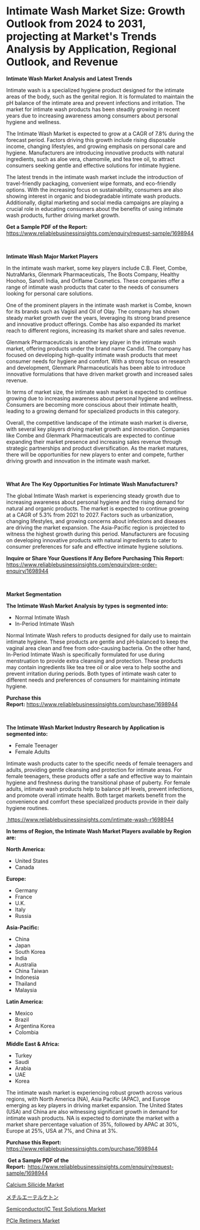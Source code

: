 <p><h1>Intimate Wash Market Size: Growth Outlook from 2024 to 2031, projecting at Market's Trends Analysis by Application, Regional Outlook, and Revenue</h1></p><p><strong>Intimate Wash Market Analysis and Latest Trends</strong></p>
<p><p>Intimate wash is a specialized hygiene product designed for the intimate areas of the body, such as the genital region. It is formulated to maintain the pH balance of the intimate area and prevent infections and irritation. The market for intimate wash products has been steadily growing in recent years due to increasing awareness among consumers about personal hygiene and wellness.</p><p>The Intimate Wash Market is expected to grow at a CAGR of 7.8% during the forecast period. Factors driving this growth include rising disposable income, changing lifestyles, and growing emphasis on personal care and hygiene. Manufacturers are introducing innovative products with natural ingredients, such as aloe vera, chamomile, and tea tree oil, to attract consumers seeking gentle and effective solutions for intimate hygiene.</p><p>The latest trends in the intimate wash market include the introduction of travel-friendly packaging, convenient wipe formats, and eco-friendly options. With the increasing focus on sustainability, consumers are also showing interest in organic and biodegradable intimate wash products. Additionally, digital marketing and social media campaigns are playing a crucial role in educating consumers about the benefits of using intimate wash products, further driving market growth.</p></p>
<p><strong>Get a Sample PDF of the Report:&nbsp;</strong> <a href="https://www.reliablebusinessinsights.com/enquiry/request-sample/1698944">https://www.reliablebusinessinsights.com/enquiry/request-sample/1698944</a></p>
<p>&nbsp;</p>
<p><strong>Intimate Wash Major Market Players</strong></p>
<p><p>In the intimate wash market, some key players include C.B. Fleet, Combe, NutraMarks, Glenmark Pharmaceuticals, The Boots Company, Healthy Hoohoo, Sanofi India, and Oriflame Cosmetics. These companies offer a range of intimate wash products that cater to the needs of consumers looking for personal care solutions.</p><p>One of the prominent players in the intimate wash market is Combe, known for its brands such as Vagisil and Oil of Olay. The company has shown steady market growth over the years, leveraging its strong brand presence and innovative product offerings. Combe has also expanded its market reach to different regions, increasing its market share and sales revenue.</p><p>Glenmark Pharmaceuticals is another key player in the intimate wash market, offering products under the brand name Candid. The company has focused on developing high-quality intimate wash products that meet consumer needs for hygiene and comfort. With a strong focus on research and development, Glenmark Pharmaceuticals has been able to introduce innovative formulations that have driven market growth and increased sales revenue.</p><p>In terms of market size, the intimate wash market is expected to continue growing due to increasing awareness about personal hygiene and wellness. Consumers are becoming more conscious about their intimate health, leading to a growing demand for specialized products in this category.</p><p>Overall, the competitive landscape of the intimate wash market is diverse, with several key players driving market growth and innovation. Companies like Combe and Glenmark Pharmaceuticals are expected to continue expanding their market presence and increasing sales revenue through strategic partnerships and product diversification. As the market matures, there will be opportunities for new players to enter and compete, further driving growth and innovation in the intimate wash market.</p></p>
<p>&nbsp;</p>
<p><strong>What Are The Key Opportunities For Intimate Wash Manufacturers?</strong></p>
<p><p>The global Intimate Wash market is experiencing steady growth due to increasing awareness about personal hygiene and the rising demand for natural and organic products. The market is expected to continue growing at a CAGR of 5.3% from 2021 to 2027. Factors such as urbanization, changing lifestyles, and growing concerns about infections and diseases are driving the market expansion. The Asia-Pacific region is projected to witness the highest growth during this period. Manufacturers are focusing on developing innovative products with natural ingredients to cater to consumer preferences for safe and effective intimate hygiene solutions.</p></p>
<p><strong>Inquire or Share Your Questions If Any Before Purchasing This Report:</strong> <a href="https://www.reliablebusinessinsights.com/enquiry/pre-order-enquiry/1698944">https://www.reliablebusinessinsights.com/enquiry/pre-order-enquiry/1698944</a></p>
<p>&nbsp;</p>
<p><strong>Market Segmentation</strong></p>
<p><strong>The Intimate Wash Market Analysis by types is segmented into:</strong></p>
<p><ul><li>Normal Intimate Wash</li><li>In-Period Intimate Wash</li></ul></p>
<p><p>Normal Intimate Wash refers to products designed for daily use to maintain intimate hygiene. These products are gentle and pH-balanced to keep the vaginal area clean and free from odor-causing bacteria. On the other hand, In-Period Intimate Wash is specifically formulated for use during menstruation to provide extra cleansing and protection. These products may contain ingredients like tea tree oil or aloe vera to help soothe and prevent irritation during periods. Both types of intimate wash cater to different needs and preferences of consumers for maintaining intimate hygiene.</p></p>
<p><strong>Purchase this Report:&nbsp;</strong><a href="https://www.reliablebusinessinsights.com/purchase/1698944">https://www.reliablebusinessinsights.com/purchase/1698944</a></p>
<p>&nbsp;</p>
<p><strong>The Intimate Wash Market Industry Research by Application is segmented into:</strong></p>
<p><ul><li>Female Teenager</li><li>Female Adults</li></ul></p>
<p><p>Intimate wash products cater to the specific needs of female teenagers and adults, providing gentle cleansing and protection for intimate areas. For female teenagers, these products offer a safe and effective way to maintain hygiene and freshness during the transitional phase of puberty. For female adults, intimate wash products help to balance pH levels, prevent infections, and promote overall intimate health. Both target markets benefit from the convenience and comfort these specialized products provide in their daily hygiene routines.</p></p>
<p><a href="https://www.reliablebusinessinsights.com/intimate-wash-r1698944">&nbsp;https://www.reliablebusinessinsights.com/intimate-wash-r1698944</a></p>
<p><strong>In terms of Region, the Intimate Wash Market Players available by Region are:</strong></p>
<p>
    <p> <strong> North America: </strong>
        <ul>
            <li>United States</li>
            <li>Canada</li>
        </ul>
        </p> 
    <p> <strong> Europe: </strong>
        <ul>
            <li>Germany</li>
            <li>France</li>
            <li>U.K.</li>
            <li>Italy</li>
            <li>Russia</li>
        </ul>
        </p> 
    <p> <strong> Asia-Pacific: </strong>
        <ul>
            <li>China</li>
            <li>Japan</li>
            <li>South Korea</li>
            <li>India</li>
            <li>Australia</li>
            <li>China Taiwan</li>
            <li>Indonesia</li>
            <li>Thailand</li>
            <li>Malaysia</li>
        </ul>
        </p> 
    <p> <strong> Latin America: </strong>
        <ul>
            <li>Mexico</li>
            <li>Brazil</li>
            <li>Argentina Korea</li>
            <li>Colombia</li>
        </ul>
        </p> 
    <p> <strong> Middle East & Africa: </strong>
        <ul>
            <li>Turkey</li>
            <li>Saudi</li>
            <li>Arabia</li>
            <li>UAE</li>
            <li>Korea</li>
        </ul>
    </p>
    </p>
<p><p>The intimate wash market is experiencing robust growth across various regions, with North America (NA), Asia Pacific (APAC), and Europe emerging as key players in driving market expansion. The United States (USA) and China are also witnessing significant growth in demand for intimate wash products. NA is expected to dominate the market with a market share percentage valuation of 35%, followed by APAC at 30%, Europe at 25%, USA at 7%, and China at 3%.</p></p>
<p><strong>Purchase this Report: </strong><a href="https://www.reliablebusinessinsights.com/purchase/1698944">https://www.reliablebusinessinsights.com/purchase/1698944</a></p>
<p>&nbsp;<strong>Get a Sample PDF of the Report:&nbsp;&nbsp;</strong><a href="https://www.reliablebusinessinsights.com/enquiry/request-sample/1698944">https://www.reliablebusinessinsights.com/enquiry/request-sample/1698944</a></p>
<p><strong></strong></p>
<p><p><a href="https://github.com/lairestrong/Market-Research-Report-List-1/blob/main/calcium-silicide-market.md">Calcium Silicide Market</a></p><p><a href="https://github.com/oafhukehf4709715/Market-Research-Report-List-3/blob/main/838608129234.md">メチルエーテルケトン</a></p><p><a href="https://medium.com/@malcowens787546/semiconductor-ic-test-solutions-market-research-report-includes-analysis-on-market-size-share-and-26909f41e6d0">Semiconductor/IC Test Solutions Market</a></p><p><a href="https://medium.com/@sarabits4122023/pcie-retimers-market-overview-global-market-trends-and-future-prospects-from-2024-to-2031-235c99edb03f">PCIe Retimers Market</a></p></p>